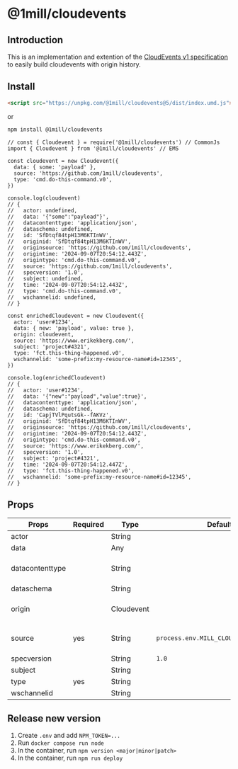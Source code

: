# @1mill/cloudevents

## Introduction

This is an implementation and extention of the [CloudEvents v1 specification](https://github.com/cloudevents/spec) to easily build cloudevents with origin history.

## Install

```html
<script src="https://unpkg.com/@1mill/cloudevents@5/dist/index.umd.js">
```

or

```bash
npm install @1mill/cloudevents
```

```node
// const { Cloudevent } = require('@1mill/cloudevents') // CommonJs
import { Cloudevent } from '@1mill/cloudevents' // EMS

const cloudevent = new Cloudevent({
  data: { some: 'payload' },
  source: 'https://github.com/1mill/cloudevents',
  type: 'cmd.do-this-command.v0',
})

console.log(cloudevent)
// {
//   actor: undefined,
//   data: '{"some":"payload"}',
//   datacontenttype: 'application/json',
//   dataschema: undefined,
//   id: 'SfDtqf84tpH13M6KTInWV',
//   originid: 'SfDtqf84tpH13M6KTInWV',
//   originsource: 'https://github.com/1mill/cloudevents',
//   origintime: '2024-09-07T20:54:12.443Z',
//   origintype: 'cmd.do-this-command.v0',
//   source: 'https://github.com/1mill/cloudevents',
//   specversion: '1.0',
//   subject: undefined,
//   time: '2024-09-07T20:54:12.443Z',
//   type: 'cmd.do-this-command.v0',
//   wschannelid: undefined,
// }

const enrichedCloudevent = new Cloudevent({
  actor: 'user#1234',
  data: { new: 'payload', value: true },
  origin: cloudevent,
  source: 'https://www.erikekberg.com/',
  subject: 'project#4321',
  type: 'fct.this-thing-happened.v0',
  wschannelid: 'some-prefix:my-resource-name#id=12345',
})

console.log(enrichedCloudevent)
// {
//   actor: 'user#1234',
//   data: '{"new":"payload","value":true}',
//   datacontenttype: 'application/json',
//   dataschema: undefined,
//   id: 'CapjTVlPqutsGk--fAKVz',
//   originid: 'SfDtqf84tpH13M6KTInWV',
//   originsource: 'https://github.com/1mill/cloudevents',
//   origintime: '2024-09-07T20:54:12.443Z',
//   origintype: 'cmd.do-this-command.v0',
//   source: 'https://www.erikekberg.com/',
//   specversion: '1.0',
//   subject: 'project#4321',
//   time: '2024-09-07T20:54:12.447Z',
//   type: 'fct.this-thing-happened.v0',
//   wschannelid: 'some-prefix:my-resource-name#id=12345',
// }
```

## Props

| Props            | Required  | Type        | Default                               | Notes                                                                                       |
|----------------- |---------- |------------ |-------------------------------------- |-------------------------------------------------------------------------------------------- |
| actor            |           | String      |                                       |                                                                                             |
| data             |           | Any         |                                       |                                                                                             |
| datacontenttype  |           | String      |                                       | If `data` is present, then defaults to `"application/json"` unless otherwise specified      |
| dataschema       |           | String      |                                       |                                                                                             |
| origin           |           | Cloudevent  |                                       | Helper to set `originid`, `originsource`, `origintype`, and `origintime` attributes         |
| source           | yes       | String      | `process.env.MILL_CLOUDEVENTS_SOURCE` | Recommended to use universal identifiers (e.g. <https://my-domain.com/my/feature/path/123>) |
| specversion      |           | String      | `1.0`                                 | Cloudevent specification version                                                            |
| subject          |           | String      |                                       |                                                                                             |
| type             | yes       | String      |                                       |                                                                                             |
| wschannelid      |           | String      |                                       |                                                                                             |

## Release new version

1. Create `.env` and add `NPM_TOKEN=...`
2. Run `docker compose run node`
3. In the container, run `npm version <major|minor|patch>`
4. In the container, run `npm run deploy`
